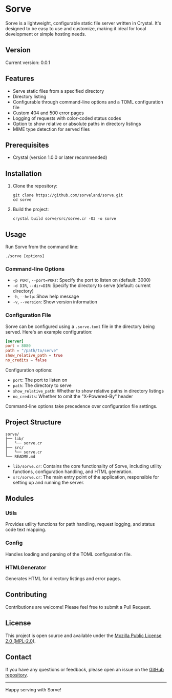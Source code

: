# Sorve

Sorve is a lightweight, configurable static file server written in Crystal. It's designed to be easy to use and customize, making it ideal for local development or simple hosting needs.

## Version

Current version: 0.0.1

## Features

- Serve static files from a specified directory
- Directory listing
- Configurable through command-line options and a TOML configuration file
- Custom 404 and 500 error pages
- Logging of requests with color-coded status codes
- Option to show relative or absolute paths in directory listings
- MIME type detection for served files

## Prerequisites

- Crystal (version 1.0.0 or later recommended)

## Installation

1. Clone the repository:
   ```
   git clone https://github.com/sorveland/sorve.git
   cd sorve
   ```

2. Build the project:
   ```
   crystal build sorve/src/sorve.cr -O3 -o sorve
   ```

## Usage

Run Sorve from the command line:

```
./sorve [options]
```

### Command-line Options

- `-p PORT`, `--port=PORT`: Specify the port to listen on (default: 3000)
- `-d DIR`, `--dir=DIR`: Specify the directory to serve (default: current directory)
- `-h`, `--help`: Show help message
- `-v`, `--version`: Show version information

### Configuration File

Sorve can be configured using a `.sorve.toml` file in the directory being served. Here's an example configuration:

```toml
[server]
port = 8080
path = "/path/to/serve"
show_relative_path = true
no_credits = false
```

Configuration options:

- `port`: The port to listen on
- `path`: The directory to serve
- `show_relative_path`: Whether to show relative paths in directory listings
- `no_credits`: Whether to omit the "X-Powered-By" header

Command-line options take precedence over configuration file settings.

## Project Structure

```
sorve/
├── lib/
│   └── sorve.cr
├── src/
│   └── sorve.cr
└── README.md
```

- `lib/sorve.cr`: Contains the core functionality of Sorve, including utility functions, configuration handling, and HTML generation.
- `src/sorve.cr`: The main entry point of the application, responsible for setting up and running the server.

## Modules

### Utils

Provides utility functions for path handling, request logging, and status code text mapping.

### Config

Handles loading and parsing of the TOML configuration file.

### HTMLGenerator

Generates HTML for directory listings and error pages.

## Contributing

Contributions are welcome! Please feel free to submit a Pull Request.

## License

This project is open source and available under the [Mozilla Public License 2.0 (MPL-2.0)](LICENSE).

## Contact

If you have any questions or feedback, please open an issue on the [GitHub repository](https://github.com/sorveland/sorve).

---

Happy serving with Sorve!

